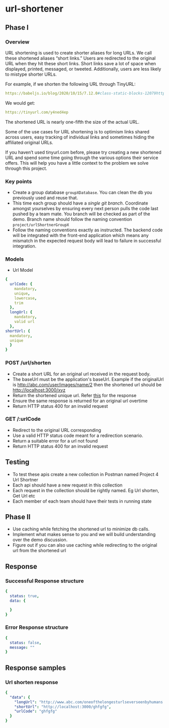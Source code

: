 # url-shortener

## Phase I

### Overview

URL shortening is used to create shorter aliases for long URLs. We call these shortened aliases “short links.” Users are redirected to the original URL when they hit these short links. Short links save a lot of space when displayed, printed, messaged, or tweeted. Additionally, users are less likely to mistype shorter URLs.

For example, if we shorten the following URL through TinyURL:

```yml
https://babeljs.io/blog/2020/10/15/7.12.0#class-static-blocks-12079httpsgithubcombabelbabelpull12079-12143httpsgithubcombabelbabelpull12143
```

We would get:

```yml
https://tinyurl.com/y4ned4ep
```

The shortened URL is nearly one-fifth the size of the actual URL.

Some of the use cases for URL shortening is to optimism links shared across users, easy tracking of individual links and sometimes hiding the affiliated original URLs.

If you haven’t used tinyurl.com before, please try creating a new shortened URL and spend some time going through the various options their service offers. This will help you have a little context to the problem we solve through this project.

### Key points

- Create a group database `groupXDatabase`. You can clean the db you previously used and reuse that.
- This time each group should have a *single git branch*. Coordinate amongst yourselves by ensuring every next person pulls the code last pushed by a team mate. You branch will be checked as part of the demo. Branch name should follow the naming convention `project/urlShortnerGroupX`
- Follow the naming conventions exactly as instructed. The backend code will be integrated with the front-end application which means any mismatch in the expected request body will lead to failure in successful integration.

### Models

- Url Model

```yml
{ 
  urlCode: { 
    mandatory, 
    unique,
    lowercase, 
    trim 
  }, 
  longUrl: {
    mandatory,
    valid url
  },
shortUrl: {
  mandatory, 
  unique
  } 
}
```

### POST /url/shorten

- Create a short URL for an original url received in the request body.
- The baseUrl must be the application's baseUrl. Example if the originalUrl is <http://abc.com/user/images/name/2> then the shortened url should be <http://localhost:3000/xyz>
- Return the shortened unique url. Refer [this](#url-shorten-response) for the response
- Ensure the same response is returned for an original url overtime
- Return HTTP status 400 for an invalid request

### GET /:urlCode

- Redirect to the original URL corresponding
- Use a valid HTTP status code meant for a redirection scenario.
- Return a suitable error for a url not found
- Return HTTP status 400 for an invalid request

## Testing

- To test these apis create a new collection in Postman named Project 4 Url Shortner
- Each api should have a new request in this collection
- Each request in the collection should be rightly named. Eg  Url shorten, Get Url etc
- Each member of each team should have their tests in running state

## Phase II

- Use caching while fetching the shortened url to minimize db calls.
- Implement what makes sense to you and we will build understanding over the demo discussion.
- Figure out if you can also use caching while redirecting to the original url from the shortened url

## Response

### Successful Response structure

```yaml
{
  status: true,
  data: {

  }
}
```

### Error Response structure

```yaml
{
  status: false,
  message: ""
}
```

## Response samples

### Url shorten response

```yaml
{
  "data": {
    "longUrl": "http://www.abc.com/oneofthelongesturlseverseenbyhumans.com",
    "shortUrl": "http://localhost:3000/ghfgfg",
    "urlCode": "ghfgfg"
  } 
}

```
